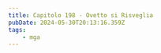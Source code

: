 ```yaml
---
title: Capitolo 198 - Ovetto si Risveglia
pubDate: 2024-05-30T20:13:16.359Z
tags:
    - mga
---
```




